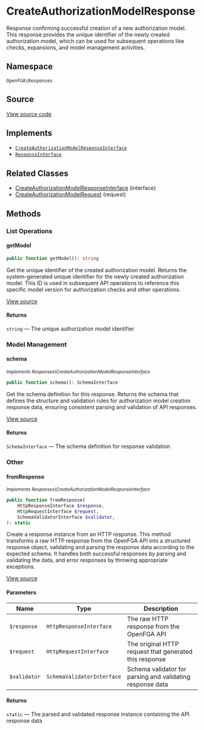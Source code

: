 # CreateAuthorizationModelResponse

Response confirming successful creation of a new authorization model. This response provides the unique identifier of the newly created authorization model, which can be used for subsequent operations like checks, expansions, and model management activities.

## Namespace

`OpenFGA\Responses`

## Source

[View source code](https://github.com/evansims/openfga-php/blob/main/src/Responses/CreateAuthorizationModelResponse.php)

## Implements

* [`CreateAuthorizationModelResponseInterface`](CreateAuthorizationModelResponseInterface.md)
* [`ResponseInterface`](ResponseInterface.md)

## Related Classes

* [CreateAuthorizationModelResponseInterface](Responses/CreateAuthorizationModelResponseInterface.md) (interface)
* [CreateAuthorizationModelRequest](Requests/CreateAuthorizationModelRequest.md) (request)

## Methods

### List Operations

#### getModel

```php
public function getModel(): string

```

Get the unique identifier of the created authorization model. Returns the system-generated unique identifier for the newly created authorization model. This ID is used in subsequent API operations to reference this specific model version for authorization checks and other operations.

[View source](https://github.com/evansims/openfga-php/blob/main/src/Responses/CreateAuthorizationModelResponse.php#L85)

#### Returns

`string` — The unique authorization model identifier

### Model Management

#### schema

*<small>Implements Responses\CreateAuthorizationModelResponseInterface</small>*

```php
public function schema(): SchemaInterface

```

Get the schema definition for this response. Returns the schema that defines the structure and validation rules for authorization model creation response data, ensuring consistent parsing and validation of API responses.

[View source](https://github.com/evansims/openfga-php/blob/main/src/Responses/CreateAuthorizationModelResponseInterface.php#L32)

#### Returns

`SchemaInterface` — The schema definition for response validation

### Other

#### fromResponse

*<small>Implements Responses\CreateAuthorizationModelResponseInterface</small>*

```php
public function fromResponse(
    HttpResponseInterface $response,
    HttpRequestInterface $request,
    SchemaValidatorInterface $validator,
): static

```

Create a response instance from an HTTP response. This method transforms a raw HTTP response from the OpenFGA API into a structured response object, validating and parsing the response data according to the expected schema. It handles both successful responses by parsing and validating the data, and error responses by throwing appropriate exceptions.

[View source](https://github.com/evansims/openfga-php/blob/main/src/Responses/ResponseInterface.php#L44)

#### Parameters

| Name         | Type                       | Description                                               |
| ------------ | -------------------------- | --------------------------------------------------------- |
| `$response`  | `HttpResponseInterface`    | The raw HTTP response from the OpenFGA API                |
| `$request`   | `HttpRequestInterface`     | The original HTTP request that generated this response    |
| `$validator` | `SchemaValidatorInterface` | Schema validator for parsing and validating response data |

#### Returns

`static` — The parsed and validated response instance containing the API response data
